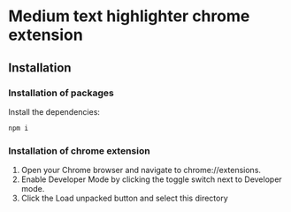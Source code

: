 # Medium text highlighter chrome extension

## Installation

### Installation of packages

Install the dependencies:

```sh
npm i
```

### Installation of chrome extension

1. Open your Chrome browser and navigate to chrome://extensions. 
2. Enable Developer Mode by clicking the toggle switch next to Developer mode. 
3. Click the Load unpacked button and select this directory


